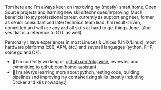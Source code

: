 Tom here and I'm always keen on improving my (mostly) smart home, Open Source projects and learning new skills/techniques/improving. Much beneficial to my professional career, currently as support engineer, former as senior consultant and later technical team lead. I'm result-driven, committed and will use any and all skills at hand to get things done. (And yes that is a reference to GTD as well).

Personally I have experiences in most Linuces & Unices (UNIX/Linux), most hardware platforms (x86, ARM, etc.) and severall languages (python, PHP, some go and C*).

- 🔭 I’m currently working on [github.com/plugwise](https://github.com/plugwise), reviewing and committing to [github.com/home-assistant](github.com/home-assistant)
- 🌱 I’m always learning more about python, testing code, building pipelines and improving my containerizing skills (mostly including Docker and k8s nowadays)
